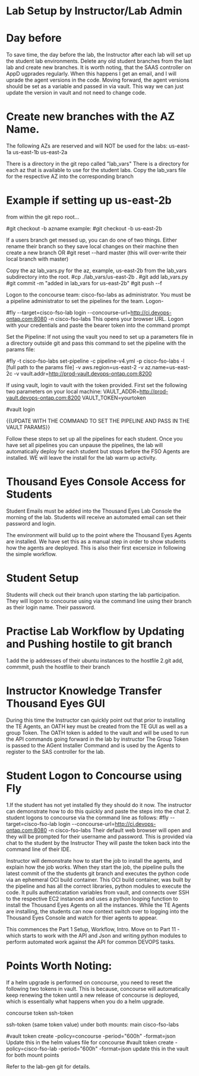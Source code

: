 Lab Setup by Instructor/Lab Admin
=================================

Day before
===========

To save time, the day before the lab, the Instructor after each lab will set up the student lab environments. Delete any old student branches from the last lab and create new branches.
It is worth noting, that the SAAS controller on AppD ugprades regularly. When this happens I get an email, and I will uprade the agent versions in the code.
Moving forward, the agent versions should be set as a variable and passed in via vault. This way we can just update the version in vault and not need to change code.

Create new branches with the AZ Name.
=======================================
The following AZs are reserved and will NOT be used for the labs:
us-east-1a
us-east-1b
us-east-2a

There is a directory in the git repo called "lab_vars"
There is a directory for each az that is available to use for the student labs.
Copy the lab_vars file for the respective AZ into the corresponding branch

Example if setting up us-east-2b
==============================
from within the git repo root...

#git checkout -b azname
example:
#git checkout -b us-east-2b

If a users branch get messed up, you can do one of two things. 
Either rename their branch so they save local changes on their machine then create a new branch OR
#git reset --hard master
(this will over-write their local branch with master)

Copy the az lab_vars.py for the az, example, us-east-2b from the lab_vars subdirectory into the root.
#cp ./lab_vars/us-east-2b .
#git add lab_vars.py
#git commit -m "added in lab_vars for us-east-2b"
#git push --f


Logon to the concourse team: cisco-fso-labs as administrator. You must be a pipeline administrator to set the pipelines for the team.
Logon-

#fly --target=cisco-fso-lab login --concourse-url=http://ci.devops-ontap.com:8080 -n cisco-fso-labs
This opens your browser URL. Logon with your credentials and paste the bearer token into the command prompt

Set the Pipeline:
If not using the vault you need to set up a parameters file in a directory outside git and pass this command to set the pipeline with the params file:

#fly -t cisco-fso-labs set-pipeline -c pipeline-v4.yml -p cisco-fso-labs -l [full path to the params file] -v aws.region=us-east-2 -v az.name=us-east-2c -v vault.addr=http://prod-vault.devops-ontap.com:8200

If using vault, login to vault with the token provided. First set the following two parameters on your local machine:
VAULT_ADDR=http://prod-vault.devops-ontap.com:8200
VAULT_TOKEN=yourtoken

#vault login

{{UPDATE WITH THE COMMAND TO SET THE PIPELINE AND PASS IN THE VAULT PARAMS}}

Follow these steps to set up all the pipelines for each student.
Once you have set all pipelines you can unpause the pipelines, the lab will automatically deploy for each student but stops before the FSO Agents are installed. WE will leave the install for the lab warm up activity.

Thousand Eyes Console Access for Students
============================================
Student Emails must be added into the Thousand Eyes Lab Console the morning of the lab.
Students will receive an automated email can set their password and login.

The environment will build up to the point where the Thousand Eyes Agents are installed. We have set this as a manual step in order to show students how the agents are deployed.
This is also their first excersize in following the simple workflow.

Student Setup
===============

Students will check out their branch upon starting the lab participation.
They will logon to concourse using via the command line using their branch as their login name. Their password.

Practise Lab Workflow by Updating and Pushing hostile to git branch
====================================================================
1.add the ip addresses of their ubuntu instances to the hostfile
2.git add, commmit, push the hostfile to their branch

Instructor Knowledge Transfer Thousand Eyes GUI
=====================================================
During this time the Instructor can quickly point out that prior to installing the TE Agents, an OATH key must be created from the TE GUI as well as a group Token.
The OATH token is added to the vault and will be used to run the API commands going forward in the lab by instructor
The Group Token is passed to the AGent Installer Command and is used by the Agents to register to the SAS controller for the lab.


Student Logon to Concourse using Fly
=====================================
1.If the student has not yet installed fly they should do it now.
The instructor can demonstrate how to do this quickly and paste the steps into the chat
2. student logons to concourse via the command line as follows:
#fly --target=cisco-fso-lab login --concourse-url=http://ci.devops-ontap.com:8080 -n cisco-fso-labs
Their default web browser will open and they will be prompted for their username and password. This is provided via chat to the student by the Instructor
They will paste the token back into the command line of their IDE.

Instructor will demonstrate how to start the job to install the agents, and explain how the job works.
When they start the job, the pipeline pulls the latest commit of the the students git branch and executes the python code via an ephemeral OCI build container.
This OCI build container, was built by the pipeline and has all the correct libraries, python modules to execute the code.
It pulls authenticatation variables from vault, and connects over SSH to the respective EC2 instances and uses a python looping function to install the Thousand Eyes Agents on all the instances.
While the TE Agents are installing, the students can now context switch over to logging into the Thousand Eyes Console and watch for thier agents to appear.

This commences the Part 1 Setup, Workflow, Intro.
Move on to Part 11 - which starts to work with the API and Json and writing python modules to perform automated work against the API for common DEVOPS tasks.



Points Worth Noting:
======================
If a helm upgrade is performed on concourse, you need to reset the following two tokens in vault.
This is because, concourse will automatically keep renewing the token until a new release of concourse is deployed, which 
is essentially what happens when you do a helm upgrade.

concourse token
ssh-token

ssh-token (same token value)
under both mounts:
main
cisco-fso-labs

#vault token create -policy=concourse -period="600h" -format=json
Update this in the helm values file for concourse
#vault token create -policy=cisco-fso-lab -period="600h" -format=json
update this in the vault for both mount points 

Refer to the lab-gen git for details.




